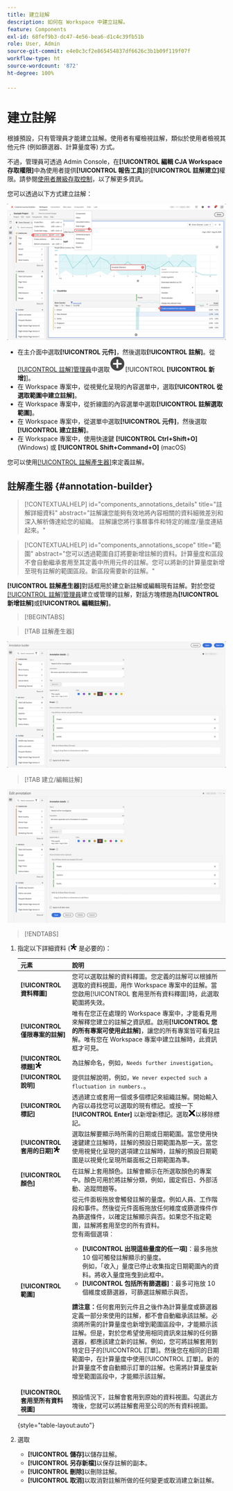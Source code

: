 ```yaml
---
title: 建立註解
description: 如何在 Workspace 中建立註解。
feature: Components
exl-id: 68fef9b3-dc47-4e56-bea6-d1c4c39fb51b
role: User, Admin
source-git-commit: e4e0c3cf2e865454837df6626c3b1b09f119f07f
workflow-type: ht
source-wordcount: '872'
ht-degree: 100%

---
```


# 建立註解

根據預設，只有管理員才能建立註解。使用者有權檢視註解，類似於使用者檢視其他元件 (例如篩選器、計算量度等) 方式。

不過，管理員可透過 Admin Console，在&#x200B;**[!UICONTROL 編輯 CJA Workspace 存取權限]**&#x200B;中為使用者提供&#x200B;**[!UICONTROL 報告工具]**&#x200B;的&#x200B;**[!UICONTROL 註解建立]**&#x200B;權限。請參閱[使用者層級存取控制](/help/technotes/access-control.md#user-level-access)，以了解更多資訊。

您可以透過以下方式建立註解：

![Create an annotation](assets/create-annotation.png)

* 在主介面中選取&#x200B;**[!UICONTROL 元件]**，然後選取&#x200B;**[!UICONTROL 註解]**。從[[!UICONTROL 註解]管理員](/help/components/annotations/manage-annotations.md)中選取![AddCircle](/help/assets/icons/AddCircle.svg)[!UICONTROL **[!UICONTROL 新增]**]。
* 在 Workspace 專案中，從視覺化呈現的內容選單中，選取&#x200B;**[!UICONTROL 從選取範圍中建立註解]**。
* 在 Workspace 專案中，從折線圖的內容選單中選取&#x200B;**[!UICONTROL 註解選取範圍]**。
* 在 Workspace 專案中，從選單中選取&#x200B;**[!UICONTROL 元件]**，然後選取&#x200B;**[!UICONTROL 建立註解]**。
* 在 Workspace 專案中，使用快速鍵 **[!UICONTROL Ctrl+Shift+O]** (Windows) 或 **[!UICONTROL Shift+Command+O]** (macOS)

您可以使用[[!UICONTROL 註解產生器]](#annotation-builder)來定義註解。

<!-- Should we really mention API here. If so, we can do it all over the place in the docs...
| **Use the [Customer Journey Analytics Annotations API](https://developer.adobe.com/cja-apis/docs/endpoints/annotations/)** | The Customer Journey Analytics Annotations APIs allow you to create, update, or retrieve annotations programmatically through Adobe Developer. These APIs use the same data and methods that Adobe uses inside the product UI. |
-->


## 註解產生器 {#annotation-builder}

<!-- markdownlint-disable MD034 -->

>[!CONTEXTUALHELP]
>id="components_annotations_details"
>title="註解詳細資料"
>abstract="註解讓您能夠有效地將內容相關的資料細微差別和深入解析傳達給您的組織。 註解讓您將行事曆事件和特定的維度/量度連結起來。"

<!-- markdownlint-enable MD034 -->

<!-- markdownlint-disable MD034 -->

>[!CONTEXTUALHELP]
>id="components_annotations_scope"
>title="範圍"
>abstract="您可以透過範圍自訂將要新增註解的資料。計算量度和區段不會自動繼承套用至其定義中所用元件的註解。您可以將新的計算量度新增至現有註解的範圍區段。新區段需要新的註解。"

<!-- markdownlint-enable MD034 -->


**[!UICONTROL 註解產生器]**&#x200B;對話框用於建立新註解或編輯現有註解。對於您從[[!UICONTROL 註解]管理員](/help/components/annotations/manage-annotations.md)建立或管理的註解，對話方塊標題為&#x200B;**[!UICONTROL 新增註解]**&#x200B;或&#x200B;**[!UICONTROL 編輯註解]**。


>[!BEGINTABS]

>[!TAB 註解產生器]

![註解詳細資料視窗，顯示下一節中說明的欄位和選項。](assets/annotation-builder.png)

>[!TAB 建立/編輯註解]

![註解詳細資料視窗，顯示下一節中說明的欄位和選項。](assets/create-edit-annotation.png)

>[!ENDTABS]

1. 指定以下詳細資料 (![Required](/help/assets/icons/Required.svg) 是必要的)：

   | 元素 | 說明 |
   | --- | --- |
   | **[!UICONTROL 資料釋圖]** | 您可以選取註解的資料釋圖。您定義的註解可以根據所選取的資料視圖，用作 Workspace 專案中的註解。當您啟用[!UICONTROL 套用至所有資料釋圖]時，此選取範圍將失效。 |
   | **[!UICONTROL 僅限專案的註解]** | 唯有在您正在處理的 Workspace 專案中，才能看見用來解釋您建立的註解之資訊框。啟用&#x200B;**[!UICONTROL 您的所有專案可使用此註解]**，讓您的所有專案皆可看見註解。唯有您在 Workspace 專案中建立註解時，此資訊框才可見。 |
   | **[!UICONTROL 標題]**![Required](/help/assets/icons/Required.svg) | 為註解命名，例如，`Needs further investigation`。 |
   | **[!UICONTROL 說明]** | 提供註解說明，例如，`We never expected such a fluctuation in numbers.`。 |
   | **[!UICONTROL 標記]** | 透過建立或套用一個或多個標記來組織註解。開始輸入內容以尋找您可以選取的現有標記。或按一下 **[!UICONTROL Enter]** 以新增新標記。選取![CrossSize75](/help/assets/icons/CrossSize75.svg)以移除標記。 |
   | **[!UICONTROL 套用的日期]**![Required](/help/assets/icons/Required.svg) | 選取註解要顯示時所需的日期或日期範圍。當您使用快速鍵建立註解時，註解的預設日期範圍為那一天。當您使用視覺化呈現的選項建立註解時，註解的預設日期範圍是以視覺化呈現所屬面板之日期範圍為準。 |
   | **[!UICONTROL 顏色]** | 在註解上套用顏色。註解會顯示在所選取顏色的專案中。顏色可用於將註解分類，例如，國定假日、外部活動、追蹤問題等。 |
   | **[!UICONTROL 範圍]** | 從元件面板拖放會觸發註解的量度。例如人員、工作階段和事件。然後從元件面板拖放任何維度或篩選條件作為篩選條件，以確定註解顯示與否。如果您不指定範圍，註解將套用至您的所有資料。<br/>您有兩個選項︰<ul><li>**[!UICONTROL 出現這些量度的任一項]**：最多拖放 10 個可觸發註解顯示的量度。<br/>例如，「收入」量度已停止收集指定日期範圍內的資料。將收入量度拖曳到此框中。</li><li>**[!UICONTROL 包括所有篩選器]**：最多可拖放 10 個維度或篩選器，可篩選註解顯示與否。</li></ul><p><p>**請注意：**&#x200B;任何套用到元件且之後作為計算量度或篩選器定義一部分來使用的註解，都不會自動繼承該註解。必須將所需的計算量度也新增到範圍區段中，才能顯示該註解。但是，對於您希望使用相同資訊來註解的任何篩選器，都應該建立新的註解。例如，您可將註解套用到特定日子的[!UICONTROL 訂單]。然後您在相同的日期範圍中，在計算量度中使用[!UICONTROL 訂單]。新的計算量度不會自動顯示訂單的註解。也需將計算量度新增至範圍區段中，才能顯示該註解。 |
   | **[!UICONTROL 套用至所有資料視圖]** | 預設情況下，註解會套用到原始的資料視圖。勾選此方塊後，您就可以將註解套用至公司的所有資料視圖。 |

   {style="table-layout:auto"}

1. 選取
   * **[!UICONTROL 儲存]**&#x200B;以儲存註解。
   * **[!UICONTROL 另存新檔]**&#x200B;以保存註解的副本。
   * **[!UICONTROL 刪除]**&#x200B;以刪除註解。
   * **[!UICONTROL 取消]**&#x200B;以取消對註解所做的任何變更或取消建立新註解。
